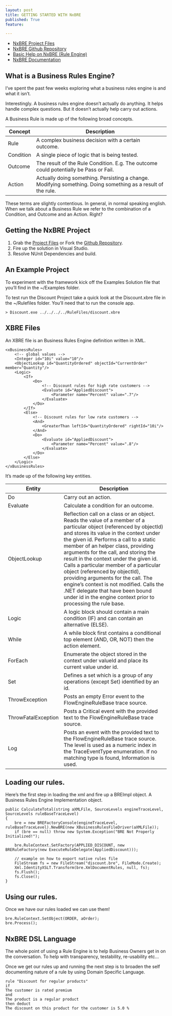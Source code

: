 ```yaml
---
layout: post
title: GETTING STARTED WITH NxBRE
published: True
feature: 

---
```


*   [NxBRE Project Files](http://sourceforge.net/projects/nxbre/)
*   [NxBRE Github Repository](https://github.com/ddossot/NxBRE)
*   [Basic Help on NxBRE (Rule Engine)](http://www.codeproject.com/Articles/404367/Basic-Help-on-NxBRE-Rule-Engine)
*   [NxBRE Documentation](http://www.docstoc.com/docs/42784923/NxBRE-Documentation-3_2_0)

## What is a Business Rules Engine?

I’ve spent the past few weeks exploring what a business rules engine is and what it isn’t.

Interestingly. A business rules engine doesn’t actually do anything. It helps handle complex questions. But it doesn’t actually help carry out actions.

A Business Rule is made up of the following broad concepts.

<table>

<thead>

<tr>

<th>Concept</th>

<th>Description</th>

</tr>

</thead>

<tbody>

<tr>

<td>Rule</td>

<td>A complex business decision with a certain outcome.</td>

</tr>

<tr>

<td>Condition</td>

<td>A single piece of logic that is being tested.</td>

</tr>

<tr>

<td>Outcome</td>

<td>The result of the Rule Condition. E.g. The outcome could potentially be Pass or Fail.</td>

</tr>

<tr>

<td>Action</td>

<td>Actually doing something. Persisting a change. Modifying something. Doing something as a result of the rule.</td>

</tr>

</tbody>

</table>

These terms are slightly contentious. In general, in normal speaking english. When we talk about a Business Rule we refer to the combination of a Condition, and Outcome and an Action. Right?

## Getting the NxBRE Project

1.  Grab the [Project Files](http://sourceforge.net/projects/nxbre/) or Fork the [Github Repository](https://github.com/ddossot/NxBRE).
2.  Fire up the solution in Visual Studio.
3.  Resolve NUnit Dependencies and build.

## An Example Project

To experiment with the framework kick off the Examples Solution file that you’ll find in the ~/Examples folder.

To test run the Discount Project take a quick look at the Discount.xbre file in the ~/Rulefiles folder. You’ll need that to run the console app.

    > Discount.exe ../../../../RuleFiles/discount.xbre

## XBRE Files

An XBRE file is an Business Rules Engine definition written in XML.

    <xBusinessRules>
        <!-- global values -->
        <Integer id="10i" value="10"/>
        <ObjectLookup id="QuantityOrdered" objectId="CurrentOrder" member="Quantity"/>
        <Logic>
            <If>
                <Do>
                    <!-- Discount rules for high rate customers -->
                    <Evaluate id="AppliedDiscount">
                        <Parameter name="Percent" value=".7"/>
                    </Evaluate>
                </Do>
            </If>
            <Else>
                <!-- Discount rules for low rate customers -->
                <And>
                    <GreaterThan leftId="QuantityOrdered" rightId="10i"/>
                </And>
                <Do>
                    <Evaluate id="AppliedDiscount">
                        <Parameter name="Percent" value=".8"/>
                    </Evaluate>
                </Do>
            </Else>
        </Logic>
    </xBusinessRules>

It’s made up of the following key entities.

<table>

<thead>

<tr>

<th>Entity</th>

<th>Description</th>

</tr>

</thead>

<tbody>

<tr>

<td>Do</td>

<td>Carry out an action.</td>

</tr>

<tr>

<td>Evaluate</td>

<td>Calculate a condition for an outcome.</td>

</tr>

<tr>

<td>ObjectLookup</td>

<td>Reflection call on a class or an object. Reads the value of a member of a particular object (referenced by objectId) and stores its value in the context under the given id. Performs a call to a static member of an helper class, providing arguments for the call, and storing the result in the context under the given id. Calls a particular member of a particular object (referenced by objectId), providing arguments for the call. The engine’s context is not modified. Calls the .NET delegate that have been bound under id in the engine context prior to processing the rule base.</td>

</tr>

<tr>

<td>Logic</td>

<td>A logic block should contain a main condition (IF) and can contain an alternative (ELSE).</td>

</tr>

<tr>

<td>While</td>

<td>A while block first contains a conditional top element (AND, OR, NOT) then the action element.</td>

</tr>

<tr>

<td>ForEach</td>

<td>Enumerate the object stored in the context under valueId and place its current value under id.</td>

</tr>

<tr>

<td>Set</td>

<td>Defines a set which is a group of any operations (except Set) identified by an id.</td>

</tr>

<tr>

<td>ThrowException</td>

<td>Posts an empty Error event to the FlowEngineRuleBase trace source.</td>

</tr>

<tr>

<td>ThrowFatalException</td>

<td>Posts a Critical event with the provided text to the FlowEngineRuleBase trace source.</td>

</tr>

<tr>

<td>Log</td>

<td>Posts an event with the provided text to the FlowEngineRuleBase trace source. The level is used as a numeric index in the TraceEventType enumeration. If no matching type is found, Information is used.</td>

</tr>

</tbody>

</table>

## Loading our rules.

Here’s the first step in loading the xml and fire up a BREImpl object. A Business Rules Engine Implementation object.

    public CalculateTotal(string aXMLFile, SourceLevels engineTraceLevel, SourceLevels ruleBaseTraceLevel)
    {
        bre = new BREFactoryConsole(engineTraceLevel, ruleBaseTraceLevel).NewBRE(new XBusinessRulesFileDriver(aXMLFile));
        if (bre == null) throw new System.Exception("BRE Not Properly Initialized!");

        bre.RuleContext.SetFactory(APPLIED_DISCOUNT, new BRERuleFactory(new ExecuteRuleDelegate(AppliedDiscount)));

        // example on how to export native rules file
        FileStream fs = new FileStream("discount.bre", FileMode.Create);
        Xml.IdentityXSLT.Transform(bre.XmlDocumentRules, null, fs);
        fs.Flush();
        fs.Close();
    }

## Using our rules.

Once we have our rules loaded we can use them!

    bre.RuleContext.SetObject(ORDER, aOrder);
    bre.Process();

## NxBRE DSL Language

The whole point of using a Rule Engine is to help Business Owners get in on the conversation. To help with transparency, testability, re-usability etc…

Once we get our rules up and running the next step is to broaden the self documenting nature of a rule by using Domain Specific Language.

    rule "Discount for regular products"
    if
    The customer is rated premium
    and
    The product is a regular product
    then deduct
    The discount on this product for the customer is 5.0 %